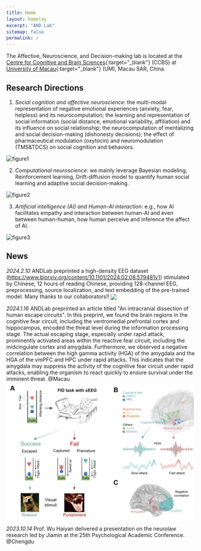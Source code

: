 ```yaml
---
title: Home
layout: homelay
excerpt: "AND Lab"
sitemap: false
permalink: /
---
```


The Affective, Neuroscience, and Decision-making lab is located at the [Centre for Cognitive and Brain Sciences](https://ccbs.ici.um.edu.mo){:target="_blank"} (CCBS) at [University of Macau](https://um.edu.mo){:target="_blank"} (UM), Macau SAR, China.

<!-- Our current **<span style="color:#e06666">research directions</span>**: -->
## Research Directions

1) *Social cognition and affective neuroscience*: the multi-modal representation of negative emotional experiences (anxiety, fear, helpless) and its neurocomputation; the learning and representation of social information (social distance, emotional variability, affiliation) and its influence on social relationship; the neurocomputation of mentalizing and social decision-making (dishonesty decisions); the effect of pharmaceutical modulation (oxytocin) and neuromodulation (TMS&TDCS) on social cognition and behaviors.

![figure1](./../assets/images/homepage/figure1.png)

2) *Computational neuroscience*: we mainly leverage Bayesian modeling, Reinforcement learning, Drift-diffusion model to quantify human social learning and adaptive social decision-making.

![figure2](./../assets/images/homepage/figure2.png)

3) *Artificial intelligence (AI) and Human-AI interaction*: e.g., how AI facilitates empathy and interaction between human-AI and even between human-human, how human perceive and inference the affect of AI.

![figure3](./../assets/images/homepage/figure3.png)


## News

*2024.2.10* ANDLab preprinted a high-density EEG dataset (https://www.biorxiv.org/content/10.1101/2024.02.08.579481v1)
 stimulated by Chinese, 12 hours of reading Chinese, providing 128-channel EEG, preprocessing, source localization, and text embedding of the pre-trained model. Many thanks to our collaborators!!
<img src="(https://github.com/andlab-um/lab-website/blob/main/pipeline.jpg)" align="center" width="500">


*2024.1.16* ANDLab preprinted an article titled "An intracranial dissection of human escape circuits". In this preprint, we found the brain regions in the cognitive fear circuit, including the ventromedial prefrontal cortex and hippocampus, encoded the threat level during the information processing stage. The actual escaping stage, especially under rapid attack, prominently activated areas within the reactive fear circuit, including the midcingulate cortex and amygdala. Furthermore, we observed a negative correlation between the high gamma activity (HGA) of the amygdala and the HGA of the vmPFC and HPC under rapid attacks. This indicates that the amygdala may suppress the activity of the cognitive fear circuit under rapid attacks, enabling the organism to react quickly to ensure survival under the imminent threat. @Macau
<img src="./../assets/images/homepage/escape_summary_figure.jpg" align="center" width="500">

*2023.10.14* Prof. Wu Haiyan delivered a presentation on the neurolaw research led by Jiamin at the 25th Psychological Academic Conference. @Chengdu
